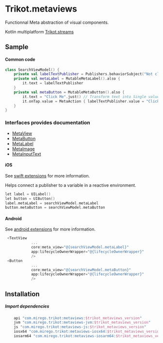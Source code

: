 # Trikot.metaviews

Functionnal Meta abstraction of visual components.

Kotlin multiplatform [Trikot.streams](https://github.com/mirego/trikot.streams) 

## Sample
#### Common code
```kotlin
class SearchViewModel() {
    private val labelTextPublisher = Publishers.behaviorSubject("Not clicked")
    private val metaLabel = MutableMetaLabel().also {
        it.text = labelTextPublisher
    }
    private val metaButton = MutableMetaButton().also {
        it.text = "Click Me".just() // Transform text into Single value publisher
        it.onTap.value = MetaAction { labelTextPublisher.value = "Clicked" }
    }
}
```

### Interfaces provides documentation
- [MetaView](https://github.com/mirego/trikot.metaviews/blob/master/metaviews/src/commonMain/kotlin/com/mirego/trikot/metaviews/MetaView.kt)
- [MetaButton](https://github.com/mirego/trikot.metaviews/blob/master/metaviews/src/commonMain/kotlin/com/mirego/trikot/metaviews/MetaButton.kt)
- [MetaLabel](https://github.com/mirego/trikot.metaviews/blob/master/metaviews/src/commonMain/kotlin/com/mirego/trikot/metaviews/MetaLabel.kt)
- [MetaImage](https://github.com/mirego/trikot.metaviews/blob/master/metaviews/src/commonMain/kotlin/com/mirego/trikot/metaviews/MetaImage.kt)
- [MetaInputText](https://github.com/mirego/trikot.metaviews/blob/master/metaviews/src/commonMain/kotlin/com/mirego/trikot/metaviews/MetaInputText.kt)


#### iOS
See [swift extensions](./swift-extensions/README.md) for more information.

Helps connect a publisher to a variable in a reactive environment.
```kotlin
let label = UILabel()
let button = UIButton()
label.metaLabel = searchViewModel.metaLabel
button.metaButton = searchViewModel.metaButton
```

#### Android
See [android extensions](./android-ktx/README.md) for more information.
```kotlin
 <TextView
            ...
            core:meta_view="@{searchViewModel.metaLabel}"
            app:lifecycleOwnerWrapper="@{lifecycleOwnerWrapper}"
            />
 <Button
            ...
            core:meta_view="@{searchViewModel.metaButton}"
            app:lifecycleOwnerWrapper="@{lifecycleOwnerWrapper}"
            />
```

## Installation
##### Import dependencies
```groovy
    api "com.mirego.trikot:metaviews:$trikot_metaviews_version"
    jvm "com.mirego.trikot:metaviews-jvm:$trikot_metaviews_version"
    js "com.mirego.trikot:metaviews-js:$trikot_metaviews_version"
    iosx64 "com.mirego.trikot:metaviews-iosx64:$trikot_metaviews_version"
    iosarm64 "com.mirego.trikot:metaviews-iosarm64:$trikot_metaviews_version"
```
